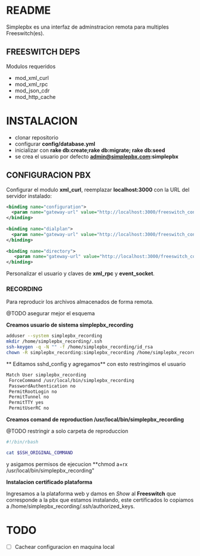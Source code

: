 # README

Simplepbx es una interfaz de adminstracion remota para multiples Freeswitch(es).

## FREESWITCH DEPS

Modulos requeridos

  * mod_xml_curl
  * mod_xml_rpc
  * mod_json_cdr
  * mod_http_cache


# INSTALACION

  * clonar repositorio
  * configurar **config/database.yml**
  * inicializar con **rake db:create;rake db:migrate; rake db:seed**
  * se crea el usuario por defecto **admin@simplepbx.com:simplepbx**
  
## CONFIGURACION PBX

Configurar el modulo **xml_curl**, reemplazar **localhost:3000** con la URL del servidor instalado:

~~~xml
<binding name="configuration">
  <param name="gateway-url" value="http://localhost:3000/freeswitch_configurator/configuration.xml" bindings="configuration"/>
</binding>
  
<binding name="dialplan">
  <param name="gateway-url" value="http://localhost:3000/freeswitch_configurator/dialplan.xml" bindings="dialplan"/>
</binding>
  
<binding name="directory">
   <param name="gateway-url" value="http://localhost:3000/freeswitch_configurator/directory.xml" bindings="directory"/>
</binding>
~~~

Personalizar el usuario y claves de **xml_rpc** y **event_socket**.

### RECORDING

Para reproducir los archivos almacenados de forma remota.

@TODO asegurar mejor el esquema

**Creamos usuario de sistema simplepbx_recording**


~~~bash
adduser --system simplepbx_recording
mkdir /home/simplepbx_recording/.ssh
ssh-keygen -q -N "" -f /home/simplepbx_recording/id_rsa
chown -R simplepbx_recording:simplepbx_recording /home/simplepbx_recording
~~~

** Editamos sshd_config y agregamos**
con esto restringimos el usuario

~~~bash
Match User simplepbx_recording
 ForceCommand /usr/local/bin/simplepbx_recording
 PasswordAuthentication no
 PermitRootLogin no
 PermitTunnel no
 PermitTTY yes
 PermitUserRC no
~~~

**Creamos comand de reproduction /usr/local/bin/simplepbx_recording**

@TODO restringir a solo carpeta de reproduccion
~~~bash
#!/bin/rbash

cat $SSH_ORIGINAL_COMMAND
~~~

y asigamos permisos de ejecucion **chmod a+rx /usr/local/bin/simplepbx_recording"

**Instalacion certificado plataforma**

Ingresamos a la plataforma web y damos en *Show* al **Freeswitch** que corresponde a la pbx que estamos instalando,
este certificados lo copiamos a /home/simplepbx_recording/.ssh/authorized_keys.

# TODO

- [ ] Cachear configuracion en maquina local
